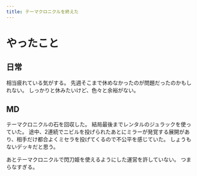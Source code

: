 ```yaml
---
title: テーマクロニクルを終えた
---
```


# やったこと

## 日常

相当疲れている気がする。
先週そこまで休めなかったのが問題だったのかもしれない。
しっかりと休みたいけど、色々と余裕がない。

## MD

テーマクロニクルの石を回収した。
結局最後までレンタルのジュラックを使っていた。
途中、2連続でニビルを投げられたあとにミラーが発覚する展開があり、相手だけ都合よくミセラを投げてくるので不公平を感じていた。
しょうもないデッキだと思う。

あとテーマクロニクルで閃刀姫を使えるようにした運営を許していない。
つまらなすぎる。
